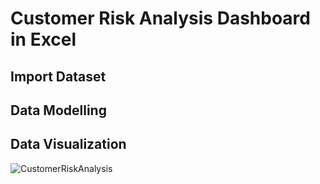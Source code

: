 # Customer Risk Analysis Dashboard in Excel

## Import Dataset

## Data Modelling

## Data Visualization
![CustomerRiskAnalysis](https://github.com/David-Akinboyewa/Data_Analysis_With_Excel/assets/82404379/7b12ee98-16bc-4fad-8c73-b9ffe5e5342a)
